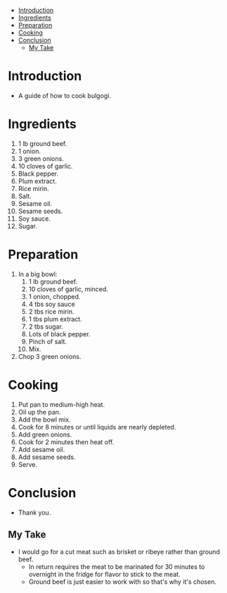 - [Introduction](#introduction)
- [Ingredients](#ingredients)
- [Preparation](#preparation)
- [Cooking](#cooking)
- [Conclusion](#conclusion)
  - [My Take](#my-take)

# Introduction

- A guide of how to cook bulgogi.

# Ingredients

1. 1 lb ground beef.
2. 1 onion.
3. 3 green onions.
4. 10 cloves of garlic.
5. Black pepper.
6. Plum extract.
7. Rice mirin.
8. Salt.
9. Sesame oil.
10. Sesame seeds.
11. Soy sauce.
12. Sugar.

# Preparation

1. In a big bowl:
   1. 1 lb ground beef.
   2. 10 cloves of garlic, minced.
   3. 1 onion, chopped.
   4. 4 tbs soy sauce
   5. 2 tbs rice mirin.
   6. 1 tbs plum extract.
   7. 2 tbs sugar.
   8. Lots of black pepper.
   9. Pinch of salt.
   10. Mix.
2. Chop 3 green onions.

# Cooking

1. Put pan to medium-high heat.
2. Oil up the pan.
3. Add the bowl mix.
4. Cook for 8 minutes or until liquids are nearly depleted.
5. Add green onions.
6. Cook for 2 minutes then heat off.
7. Add sesame oil.
8. Add sesame seeds.
9. Serve.

# Conclusion

- Thank you.

## My Take

- I would go for a cut meat such as brisket or ribeye rather than ground beef.
  - In return requires the meat to be marinated for 30 minutes to overnight in the fridge for flavor to stick to the meat.
  - Ground beef is just easier to work with so that's why it's chosen.
